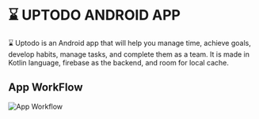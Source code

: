 # &#x231b; UPTODO ANDROID APP
&#x231b; Uptodo is an Android app that will help you manage time, achieve goals, develop habits, manage tasks, and complete them as a team. It is made in Kotlin language, firebase as the backend, and room for local cache. 

## App WorkFlow
<picture>
  <source media="(prefers-color-scheme: dark)" srcset="https://github.com/Tanmayvaity/UPTODO/assets/72547713/778d1833-4e8f-4de1-b2ff-1e3b335bc75c">
  <source media="(prefers-color-scheme: light)" srcset="https://github.com/Tanmayvaity/UPTODO/assets/72547713/00772620-8f7c-4871-9ee0-53cde09fc95d">
  <img alt="App Workflow" >
</picture>








